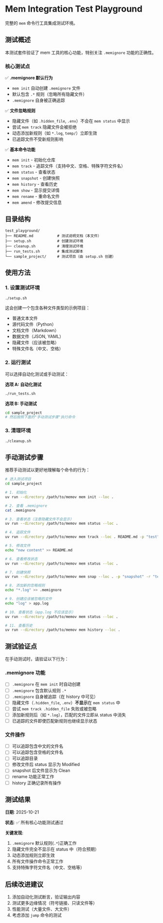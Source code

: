 # Mem Integration Test Playground

完整的 `mem` 命令行工具集成测试环境。

## 测试概述

本测试套件验证了 mem 工具的核心功能，特别关注 `.memignore` 功能的正确性。

### 核心测试点

✅ **.memignore 默认行为**
- `mem init` 自动创建 `.memignore` 文件
- 默认包含 `.*` 规则（忽略所有隐藏文件）
- `.memignore` 自身被正确追踪

✅ **文件忽略规则**
- 隐藏文件（如 `.hidden_file`, `.env`）不会在 `mem status` 中显示
- 尝试 `mem track` 隐藏文件会被拒绝
- 动态添加新规则（如 `*.log`, `temp/`）立即生效
- 已追踪文件不受新规则影响

✅ **基本命令功能**
- `mem init` - 初始化仓库
- `mem track` - 追踪文件（支持中文、空格、特殊字符文件名）
- `mem status` - 查看状态
- `mem snapshot` - 创建快照
- `mem history` - 查看历史
- `mem show` - 显示提交详情
- `mem rename` - 重命名文件
- `mem amend` - 修改提交信息

## 目录结构

```
test_playground/
├── README.md           # 测试说明文档（本文件）
├── setup.sh            # 创建测试环境
├── cleanup.sh          # 清理测试环境
├── run_tests.sh        # 集成测试脚本
└── sample_project/     # 测试项目（由 setup.sh 创建）
```

## 使用方法

### 1. 设置测试环境

```bash
./setup.sh
```

这会创建一个包含各种文件类型的示例项目：
- 普通文本文件
- 源代码文件（Python）
- 文档文件（Markdown）
- 数据文件（JSON, YAML）
- 隐藏文件（应该被忽略）
- 特殊文件名（中文、空格）

### 2. 运行测试

可以选择自动化测试或手动测试：

**选项 A: 自动化测试**
```bash
./run_tests.sh
```

**选项 B: 手动测试**
```bash
cd sample_project
# 然后按照下面的"手动测试步骤"执行命令
```

### 3. 清理环境

```bash
./cleanup.sh
```

## 手动测试步骤

推荐手动测试以更好地理解每个命令的行为：

```bash
# 进入测试项目
cd sample_project

# 1. 初始化
uv run --directory /path/to/memov mem init --loc .

# 2. 查看 .memignore
cat .memignore

# 3. 查看状态（注意隐藏文件不会显示）
uv run --directory /path/to/memov mem status --loc .

# 4. 追踪文件
uv run --directory /path/to/memov mem track --loc . README.md -p "test" -r "test"

# 5. 修改文件
echo "new content" >> README.md

# 6. 查看修改状态
uv run --directory /path/to/memov mem status --loc .

# 7. 创建快照
uv run --directory /path/to/memov mem snap --loc . -p "snapshot" -r "test"

# 8. 添加新的忽略规则
echo "*.log" >> .memignore

# 9. 创建应该被忽略的文件
echo "log" > app.log

# 10. 查看状态（app.log 不应该显示）
uv run --directory /path/to/memov mem status --loc .

# 11. 查看历史
uv run --directory /path/to/memov mem history --loc .
```

## 测试验证点

在手动测试时，请验证以下行为：

### .memignore 功能
- [ ] `.memignore` 在 `mem init` 时自动创建
- [ ] `.memignore` 包含默认规则 `.*`
- [ ] `.memignore` 自身被追踪（在 history 中可见）
- [ ] 隐藏文件（`.hidden_file`, `.env`）**不显示**在 `mem status` 中
- [ ] 尝试 `mem track .hidden_file` 失败或被忽略
- [ ] 添加新规则后（如 `*.log`），匹配的文件立即从 status 中消失
- [ ] 已追踪的文件即使匹配新规则也继续显示状态

### 文件操作
- [ ] 可以追踪包含中文的文件名
- [ ] 可以追踪包含空格的文件名
- [ ] 可以追踪目录
- [ ] 修改文件后 status 显示为 Modified
- [ ] snapshot 后文件显示为 Clean
- [ ] rename 功能正常工作
- [ ] history 正确记录所有操作

## 测试结果

**日期**: 2025-10-21

**状态**: ✅ 所有核心功能测试通过

**关键发现**:
1. `.memignore` 默认规则(`.*`)正确工作
2. 隐藏文件完全不显示在 status 中（符合预期）
3. 动态添加规则立即生效
4. 所有文件操作命令正常工作
5. 支持特殊字符文件名（中文、空格等）

## 后续改进建议

1. 添加自动化测试断言，验证输出内容
2. 测试更多边缘情况（符号链接、只读文件等）
3. 性能测试（大量文件、大文件）
4. 考虑添加 `jump` 命令的测试
